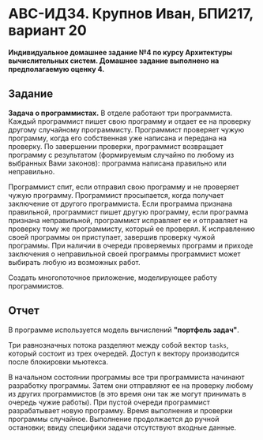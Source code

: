 # АВС-ИДЗ4. Крупнов Иван, БПИ217, вариант 20

**Индивидуальное домашнее задание №4 по курсу Архитектуры вычислительных систем. Домашнее задание выполнено на предполагаемую оценку 4.**

## Задание

**Задача о программистах.**
В отделе работают три программиста. Каждый программист пишет свою программу и отдает ее на проверку другому случайному программисту. Программист проверяет чужую программу, когда его собственная уже написана и передана на проверку. По завершении проверки, программист возвращает программу с результатом (формируемым случайно по любому из выбранных Вами законов): программа написана правильно или неправильно. 

Программист спит, если отправил свою программу и не проверяет чужую программу. Программист просыпается, когда получает заключение от другого программиста. Если программа признана правильной, программист пишет другую программу, если программа признана неправильной, программист исправляет ее и отправляет на проверку тому же программисту, который ее проверял. К исправлению своей программы он приступает, завершив проверку чужой программы. При наличии в очереди проверяемых программ и приходе заключения о неправильной своей программы программист может выбирать любую из возможных работ. 

Создать многопоточное приложение, моделирующее работу программистов.

## Отчет
В программе используется модель вычислений **"портфель задач"**.

Три равнозначных потока разделяют между собой вектор `tasks`, который состоит из трех очередей.
Доступ к вектору производится после блокировки мьютекса.

В начальном состоянии программы все три программиста начинают разработку программы. Затем они отправляют ее на проверку любому из других программистов (в это время они так же могут принимать в очередь чужие работы). При пустой очереди программист разрабатывает новую программу. Время выполнения и проверки программы случайное. Выполнение продолжается до ручной остановки; ввиду специфики задачи отсутствуют входные данные.
